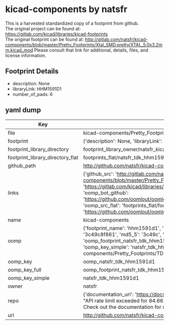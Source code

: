 # kicad-components by natsfr  
This is a harvested standardized copy of a footprint from github.  
The original project can be found at:  
https://gitlab.com/kicad/libraries/kicad-footprints  
The original footprint can be found at:
http://gitlab.com/natsfr/kicad-components/blob/master/Pretty_Footprints/Xtal_SMD.pretty/XTAL_5.0x3.2mm.kicad_mod
Please consult that link for additional, details, files, and license information.  
## Footprint Details
* description: None  
* libraryLink: HHM1591D1  
* number_of_pads: 6  
## yaml dump  
| Key | Value |  
| --- | --- |  
| file | kicad-components/Pretty_Footprints/TDK.pretty/HHM1591D1.kicad_mod |  
| footprint | {'description': None, 'libraryLink': 'HHM1591D1', 'number_of_pads': 6} |  
| footprint_library_directory | footprint_library_owner/natsfr_kicad-components |  
| footprint_library_directory_flat | footprints_flat/natsfr_tdk_hhm1591d1/working |  
| github_path | http://github.com/natsfr/kicad-components/blob/master/Pretty_Footprints/TDK.pretty/HHM1591D1.kicad_mod |  
| links | {'github_src': 'http://gitlab.com/natsfr/kicad-components/blob/master/Pretty_Footprints/Xtal_SMD.pretty/XTAL_5.0x3.2mm.kicad_mod', 'github_src_repo': 'https://gitlab.com/kicad/libraries/kicad-footprints', 'oomp_bot': 'footprints/natsfr_tdk_hhm1591d1/working', 'oomp_bot_github': 'https://github.com/oomlout/oomlout_oomp_footprint_bot/tree/main/footprints/natsfr_tdk_hhm1591d1/working', 'oomp_src_flat': 'footprints_flat/footprints_flat/natsfr_tdk_hhm1591d1/working', 'oomp_src_flat_github': 'https://github.com/oomlout/oomlout_oomp_footprint_src/tree/main/footprints_flat/natsfr_tdk_hhm1591d1/working'} |  
| name | kicad-components |  
| oomp | {'footprint_name': 'hhm1591d1', 'library_name': 'tdk', 'md5': '3c49c8f8619a0587cdab642e3acb7668', 'md5_10': '3c49c8f861', 'md5_5': '3c49c', 'md5_6': '3c49c8', 'oomp_key': 'oomp_natsfr_tdk_hhm1591d1', 'oomp_key_extra': 'oomp_footprint_natsfr_tdk_hhm1591d1', 'oomp_key_full': 'oomp_footprint_natsfr_tdk_hhm1591d1_3c49c8', 'oomp_key_simple': 'natsfr_tdk_hhm1591d1', 'original_filename': 'kicad-components/Pretty_Footprints/TDK.pretty/HHM1591D1.kicad_mod', 'owner_name': 'natsfr'} |  
| oomp_key | oomp_natsfr_tdk_hhm1591d1 |  
| oomp_key_full | oomp_footprint_natsfr_tdk_hhm1591d1 |  
| oomp_key_simple | natsfr_tdk_hhm1591d1 |  
| owner | natsfr |  
| repo | {'documentation_url': 'https://docs.github.com/rest/overview/resources-in-the-rest-api#rate-limiting', 'message': "API rate limit exceeded for 84.66.173.59. (But here's the good news: Authenticated requests get a higher rate limit. Check out the documentation for more details.)"} |  
| url | http://github.com/natsfr/kicad-components |  

